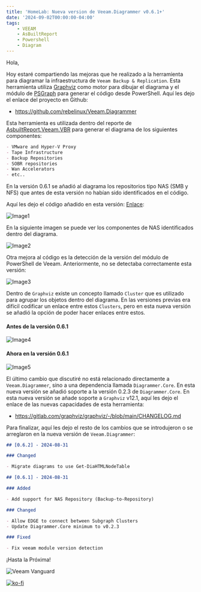 ```yaml
---
title: 'HomeLab: Nueva version de Veeam.Diagrammer v0.6.1+'
date: '2024-09-02T00:00:00-04:00'
tags:
    - VEEAM
    - AsBuiltReport
    - Powershell
    - Diagram
---
```


Hola,

Hoy estaré compartiendo las mejoras que he realizado a la herramienta para diagramar la infraestructura de `Veeam Backup & Replication`. Esta herramienta utiliza [Graphviz](https://graphviz.org/) como motor para dibujar el diagrama y el módulo de [PSGraph](https://psgraph.readthedocs.io/en/latest/about/) para generar el código desde PowerShell. Aquí les dejo el enlace del proyecto en Github:

- <https://github.com/rebelinux/Veeam.Diagrammer>

Esta herramienta es utilizada dentro del reporte de [AsbuiltReport.Veeam.VBR](https://htmlpreview.github.io/?https://raw.githubusercontent.com/AsBuiltReport/AsBuiltReport.Veeam.VBR/dev/Samples/Sample%20Veeam%20Backup%20%26%20Replication%20As%20Built%20Report.html) para generar el diagrama de los siguientes componentes:

```markdown
- VMware and Hyper-V Proxy
- Tape Infrastructure
- Backup Repositories
- SOBR repositories
- Wan Accelerators
- etc..
```

En la versión 0.6.1 se añadió al diagrama los repositorios tipo NAS (SMB y NFS) que antes de esta versión no habían sido identificados en el código.

Aquí les dejo el código añadido en esta versión: [Enlace](https://github.com/rebelinux/Veeam.Diagrammer/blob/2c7092cac1fbf90860d4dafa56a24a6b961d5660/Src/Private/Get-DiagBackupToRepo.ps1#L47):

![Image1](/img/2024/veeam.diagrammer-0.6.1plus/vscode1.webp)

En la siguiente imagen se puede ver los componentes de NAS identificados dentro del diagrama.

![Image2](/img/2024/veeam.diagrammer-0.6.1plus/diagramer0.webp)

Otra mejora al código es la detección de la versión del módulo de PowerShell de Veeam. Anteriormente, no se detectaba correctamente esta versión:

![Image3](/img/2024/veeam.diagrammer-0.6.1plus/vscode2.webp)

Dentro de `Graphviz` existe un concepto llamado `Cluster` que es utilizado para agrupar los objetos dentro del diagrama. En las versiones previas era difícil codificar un enlace entre estos `Clusters`, pero en esta nueva versión se añadió la opción de poder hacer enlaces entre estos.

#### Antes de la versión 0.6.1

![Image4](/img/2024/veeam.diagrammer-0.6.1plus/diagramer2.webp)

#### Ahora en la versión 0.6.1

![Image5](/img/2024/veeam.diagrammer-0.6.1plus/diagramer3.webp)

El último cambio que discutiré no está relacionado directamente a `Veeam.Diagrammer`, sino a una dependencia llamada `Diagrammer.Core`. En esta nueva versión se añadió soporte a la versión 0.2.3 de `Diagrammer.Core`. En esta nueva versión se añade soporte a `Graphviz` v12.1, aquí les dejo el enlace de las nuevas capacidades de esta herramienta:

- <https://gitlab.com/graphviz/graphviz/-/blob/main/CHANGELOG.md>

Para finalizar, aquí les dejo el resto de los cambios que se introdujeron o se arreglaron en la nueva versión de `Veeam.Diagrammer`:

```markdown
## [0.6.2] - 2024-08-31

### Changed

- Migrate diagrams to use Get-DiaHTMLNodeTable

## [0.6.1] - 2024-08-31

### Added

- Add support for NAS Repository (Backup-to-Repository)

### Changed

- Allow EDGE to connect between Subgraph Clusters
- Update Diagrammer.Core minimum to v0.2.3

### Fixed

- Fix veeam module version detection
```

¡Hasta la Próxima!

![Veeam Vanguard](/img/2024/abr-veeam-vbr-0_8_8/veeam_vanguard.webp#center)

[![ko-fi](https://ko-fi.com/img/githubbutton_sm.svg)](https://ko-fi.com/F1F8DEV80)
